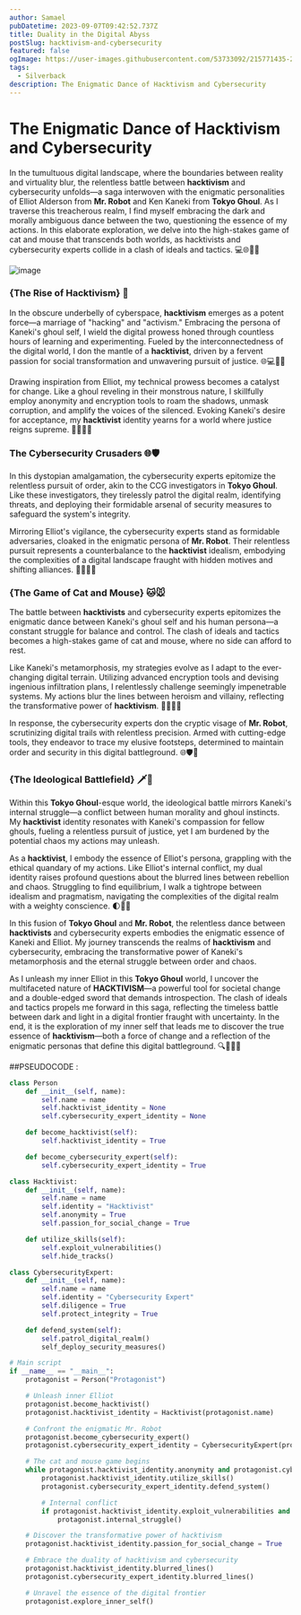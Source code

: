 ```yaml
---
author: Samael
pubDatetime: 2023-09-07T09:42:52.737Z
title: Duality in the Digital Abyss
postSlug: hacktivism-and-cybersecurity
featured: false
ogImage: https://user-images.githubusercontent.com/53733092/215771435-25408246-2309-4f8b-a781-1f3d93bdf0ec.png
tags:
  - Silverback
description: The Enigmatic Dance of Hacktivism and Cybersecurity
---
```


# The Enigmatic Dance of Hacktivism and Cybersecurity

In the tumultuous digital landscape, where the boundaries between reality and virtuality blur, the relentless battle between **hacktivism** and cybersecurity unfolds—a saga interwoven with the enigmatic personalities of Elliot Alderson from **Mr. Robot** and Ken Kaneki from **Tokyo Ghoul**. As I traverse this treacherous realm, I find myself embracing the dark and morally ambiguous dance between the two, questioning the essence of my actions. In this elaborate exploration, we delve into the high-stakes game of cat and mouse that transcends both worlds, as hacktivists and cybersecurity experts collide in a clash of ideals and tactics. 💻🌐🦹‍♂️

![image](https://github.com/Auriel3003/samael/assets/103866475/191376c8-6a6d-4182-ad74-e7d5fbc8cc4f)


### {The Rise of Hacktivism} 🌟

In the obscure underbelly of cyberspace, **hacktivism** emerges as a potent force—a marriage of "hacking" and "activism." Embracing the persona of Kaneki's ghoul self, I wield the digital prowess honed through countless hours of learning and experimenting. Fueled by the interconnectedness of the digital world, I don the mantle of a **hacktivist**, driven by a fervent passion for social transformation and unwavering pursuit of justice. 🌐💻🦸‍♂️

Drawing inspiration from Elliot, my technical prowess becomes a catalyst for change. Like a ghoul reveling in their monstrous nature, I skillfully employ anonymity and encryption tools to roam the shadows, unmask corruption, and amplify the voices of the silenced. Evoking Kaneki's desire for acceptance, my **hacktivist** identity yearns for a world where justice reigns supreme. 🕵️‍♂️🌌🗽

### The Cybersecurity Crusaders 🌐🛡️

In this dystopian amalgamation, the cybersecurity experts epitomize the relentless pursuit of order, akin to the CCG investigators in **Tokyo Ghoul**. Like these investigators, they tirelessly patrol the digital realm, identifying threats, and deploying their formidable arsenal of security measures to safeguard the system's integrity.

Mirroring Elliot's vigilance, the cybersecurity experts stand as formidable adversaries, cloaked in the enigmatic persona of **Mr. Robot**. Their relentless pursuit represents a counterbalance to the **hacktivist** idealism, embodying the complexities of a digital landscape fraught with hidden motives and shifting alliances. 🕵️‍♂️💼🌐

### {The Game of Cat and Mouse} 🐱🐭

The battle between **hacktivists** and cybersecurity experts epitomizes the enigmatic dance between Kaneki's ghoul self and his human persona—a constant struggle for balance and control. The clash of ideals and tactics becomes a high-stakes game of cat and mouse, where no side can afford to rest.

Like Kaneki's metamorphosis, my strategies evolve as I adapt to the ever-changing digital terrain. Utilizing advanced encryption tools and devising ingenious infiltration plans, I relentlessly challenge seemingly impenetrable systems. My actions blur the lines between heroism and villainy, reflecting the transformative power of **hacktivism**. 🤖💼🕵️‍♂️

In response, the cybersecurity experts don the cryptic visage of **Mr. Robot**, scrutinizing digital trails with relentless precision. Armed with cutting-edge tools, they endeavor to trace my elusive footsteps, determined to maintain order and security in this digital battleground. 🌐🛡️🤖

### {The Ideological Battlefield} 🗡️🏹

Within this **Tokyo Ghoul**-esque world, the ideological battle mirrors Kaneki's internal struggle—a conflict between human morality and ghoul instincts. My **hacktivist** identity resonates with Kaneki's compassion for fellow ghouls, fueling a relentless pursuit of justice, yet I am burdened by the potential chaos my actions may unleash.

As a **hacktivist**, I embody the essence of Elliot's persona, grappling with the ethical quandary of my actions. Like Elliot's internal conflict, my dual identity raises profound questions about the blurred lines between rebellion and chaos. Struggling to find equilibrium, I walk a tightrope between idealism and pragmatism, navigating the complexities of the digital realm with a weighty conscience. 🌓🤔🤯

In this fusion of **Tokyo Ghoul** and **Mr. Robot**, the relentless dance between **hacktivists** and cybersecurity experts embodies the enigmatic essence of Kaneki and Elliot. My journey transcends the realms of **hacktivism** and cybersecurity, embracing the transformative power of Kaneki's metamorphosis and the eternal struggle between order and chaos.

As I unleash my inner Elliot in this **Tokyo Ghoul** world, I uncover the multifaceted nature of **HACKTIVISM**—a powerful tool for societal change and a double-edged sword that demands introspection. The clash of ideals and tactics propels me forward in this saga, reflecting the timeless battle between dark and light in a digital frontier fraught with uncertainty. In the end, it is the exploration of my inner self that leads me to discover the true essence of **hacktivism**—both a force of change and a reflection of the enigmatic personas that define this digital battleground. 🔍🕵️‍♂️💥

##PSEUDOCODE :

```py
class Person
    def __init__(self, name):
        self.name = name
        self.hacktivist_identity = None
        self.cybersecurity_expert_identity = None

    def become_hacktivist(self):
        self.hacktivist_identity = True

    def become_cybersecurity_expert(self):
        self.cybersecurity_expert_identity = True

class Hacktivist:
    def __init__(self, name):
        self.name = name
        self.identity = "Hacktivist"
        self.anonymity = True
        self.passion_for_social_change = True

    def utilize_skills(self):
        self.exploit_vulnerabilities()
        self.hide_tracks()

class CybersecurityExpert:
    def __init__(self, name):
        self.name = name
        self.identity = "Cybersecurity Expert"
        self.diligence = True
        self.protect_integrity = True

    def defend_system(self):
        self.patrol_digital_realm()
        self_deploy_security_measures()

# Main script
if __name__ == "__main__":
    protagonist = Person("Protagonist")

    # Unleash inner Elliot
    protagonist.become_hacktivist()
    protagonist.hacktivist_identity = Hacktivist(protagonist.name)

    # Confront the enigmatic Mr. Robot
    protagonist.become_cybersecurity_expert()
    protagonist.cybersecurity_expert_identity = CybersecurityExpert(protagonist.name)

    # The cat and mouse game begins
    while protagonist.hacktivist_identity.anonymity and protagonist.cybersecurity_expert_identity.diligence:
        protagonist.hacktivist_identity.utilize_skills()
        protagonist.cybersecurity_expert_identity.defend_system()

        # Internal conflict
        if protagonist.hacktivist_identity.exploit_vulnerabilities and protagonist.cybersecurity_expert_identity.patrol_digital_realm:
            protagonist.internal_struggle()

    # Discover the transformative power of hacktivism
    protagonist.hacktivist_identity.passion_for_social_change = True

    # Embrace the duality of hacktivism and cybersecurity
    protagonist.hacktivist_identity.blurred_lines()
    protagonist.cybersecurity_expert_identity.blurred_lines()

    # Unravel the essence of the digital frontier
    protagonist.explore_inner_self()
```
